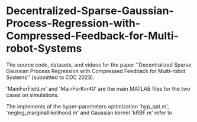 # Decentralized-Sparse-Gaussian-Process-Regression-with-Compressed-Feedback-for-Multi-robot-Systems


The source code, datasets, and videos for the paper ''Decentralized Sparse Gaussian Process Regression with Compressed Feedback for Multi-robot Systems'' (submitted to CDC 2023).


'MainForField.m' and 'MainForKin40' are the main MATLAB files for the two cases on simulations.

The implements of the hyper-parameters optimization 'hyp_opt.m', 'neglog_marginallikelihood.m' and Gaussian kernel 'kRBF.m' refer to 


